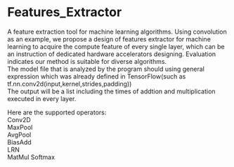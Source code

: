# Features_Extractor
A feature extraction tool for machine learning algorithms.
Using convolution as an example, we propose a design of features extractor for machine learning to acquire the compute feature of every single layer, which can be an instruction of dedicated hardware accelerators designing. Evaluation indicates our method is suitable for diverse algorithms.  
The model file that is analyzed by the program should using general expression which was already defined in TensorFlow(such as tf.nn.conv2d(input,kernel,strides,padding))  
The output will be a list including the times of addtion and multiplication executed in every layer.  
  
Here are the supported operators:  
Conv2D  
MaxPool  
AvgPool  
BiasAdd  
LRN  
MatMul
Softmax
